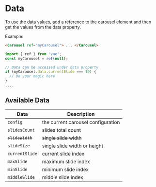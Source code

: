# Data

To use the data values, add a reference to the carousel element and then get the values from the data property.

Example:

```html
<Carousel ref="myCarousel"> ... </Carousel>
```

```js
import { ref } from 'vue';
const myCarousel = ref(null);

// Data can be accessed under data property
if (myCarousel.data.currentSlide === 10) {
  // Do your magic here
}
....
```

## Available Data

| Data             | Description                                                                |
| ---------------- | -------------------------------------------------------------------------- |
| `config`         | the current carousel configuration                                         |
| `slidesCount`    | slides total count                                                         |
| ~~`slideWidth`~~ | ~~single slide width~~   <Badge type="danger" text="Rename to slideSize"/> |
| `slideSize`      | single slide width or height                                               |
| `currentSlide`   | current slide index                                                        |
| `maxSlide`       | maximum slide index                                                        |
| `minSlide`       | minimum slide index                                                        |
| `middleSlide`    | middle slide index                                                         |
